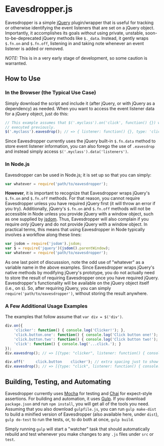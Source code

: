 Eavesdropper.js
===============

Eavesdropper is a simple [jQuery](https://github.com/jquery/jquery)
plugin/wrapper that is useful for tracking or otherwise identifying the event
listeners that are set on a jQuery object. Importantly, it accomplishes its
goals *without* using private, unstable, soon-to-be-deprecated jQuery methods
like `$._data`. Instead, it gently wraps `$.fn.on` and `$.fn.off`, listening
in and taking note whenever an event listener is added or removed.

_NOTE:_ This is in a very early stage of development, so some caution is warranted.

How to Use
----------

### In the Browser (the Typical Use Case)

Simply download the script and include it (after jQuery, or with jQuery as a
dependency) as needed. When you want to access the event listener data for a
jQuery object, just do this:

```javascript
// This example assumes that $('.myclass').on('click', function() {}) was
// executed previously.
$('.myclass').eavesdrop(); // => { listener: function() {}, type: 'click' }
```

Since Eavesdropper currently uses the jQuery built-in `$.fn.data` method to
store event listener information, you can also forego the use of `.eavesdrop`
and instead simply access `$('.myclass').data('listeners')`.

### In Node.js

Eavesdropper can be used in Node.js; it is set up so that you can simply:

```javascript
var whatever = require('path/to/eavesdropper');
```

**However**, it is important to recognize that Eavesdropper wraps jQuery's
`$.fn.on` and `$.fn.off` methods. For that reason, you cannot require
Eavesdropper unless you have required jQuery first (it will throw an error if
you try). Additionally, jQuery's `$.fn.on` and `$.fn.off` methods will not be
accessible in Node unless you provide jQuery with a window object, such as one
supplied by [jsdom](https://github.com/tmpvar/jsdom). Thus, Eavesdropper will
also complain if you require *only* jQuery and do not provide jQuery with a
window object. In practical terms, this means that using Eavesdropper in Node
typically involves a workflow along these lines:

```javascript
var jsdom = require('jsdom').jsdom;
var $ = require('jquery')(jsdom().parentWindow);
var whatever = require('path/to/eavesdropper');
```

As one last point of discusssion, note the odd use of "whatever" as a variable
name in the above examples. Since Eavesdropper wraps jQuery's native methods by
modifying jQuery's prototype, you do not actually need to store the result of
requiring Eavesdropper once you have required jQuery. Eavesdropper's
functionality will be available on the jQuery object itself (i.e., on `$`). So,
after requiring jQuery, you can simply `require('path/to/eavesdropper')`,
without storing the result anywhere.

### A Few Additional Usage Examples

The examples that follow assume that `var div = $('div')`.

```javascript
div.on({
    'clicker': function() { console.log('Clicker!'); },
    'click.button.one': function() { console.log('Click button one!'); },
    'click.button.two': function() { console.log('Click button two!'); },
    'click': function() { console.log('...click.'); }
});
div.eavesdrop(); // => [{type: "clicker", listener: function() { console.log('Clicker!'); }}, ...]

div.off('     click.button    clicker'); // extra spacing just to show that eavesdropper deals with it
div.eavesdrop(); // => [{type: "click", listener: function() { console.log('...click.'); }}]
```

Building, Testing, and Automating
---------------------------------

Eavesdropper currently uses [Mocha](https://github.com/mochajs/mocha) for
testing and [Chai](https://github.com/chaijs/chai) for expect-style
assertions. For building and automation, it uses
[Gulp](https://github.com/gulpjs/gulp). If you download `package.json` and run
`npm install`, you will get all of the tools you need. Assuming that you also
download `gulpfile.js`, you can run `gulp make-dist` to build a minified version
of Eavesdropper (also available here, under `dist`), `gulp do-test` to run the
tests, or, to do both at once, `gulp build`.

Simply running `gulp` will start a "watcher" task that should automatically
rebuild and test whenever you make changes to any `.js` files under `src` or
`test`.

